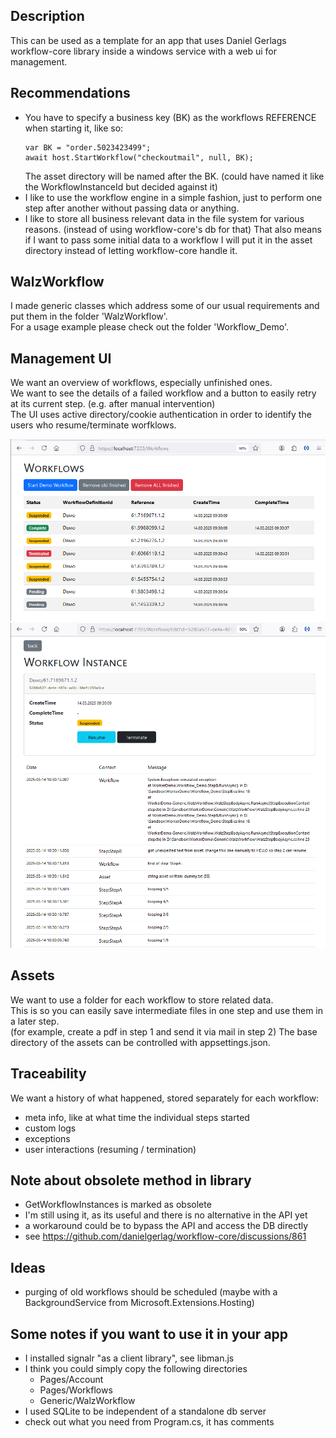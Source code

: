 ## Description
This can be used as a template for an app that uses
Daniel Gerlags workflow-core library
inside a windows service with a web ui for management.

## Recommendations
- You have to specify a business key (BK) as the workflows REFERENCE when
starting it, like so:
  ```
  var BK = "order.5023423499";
  await host.StartWorkflow("checkoutmail", null, BK);
  ```
  The asset directory will be named after the BK.
  (could have named it like the WorkflowInstanceId but decided against it)
- I like to use the workflow engine in a simple fashion, just
to perform one step after another without passing data or anything.
- I like to store all business relevant data in the file system
  for various reasons. (instead of using workflow-core's db for that)
  That also means if I want to pass some initial data to a workflow I
  will put it in the asset directory instead of letting workflow-core handle it.

## WalzWorkflow
I made generic classes which address some of our usual
requirements and put them in the folder 'WalzWorkflow'.\
For a usage example please check out the folder 'Workflow_Demo'.

## Management UI
We want an overview of workflows, especially unfinished ones.\
We want to see the details of a failed workflow and
a button to easily retry at its current step. (e.g. after manual intervention)\
The UI uses active directory/cookie authentication in order to
identify the users who resume/terminate worfklows.

![ui screenshot - overview of workflows](readme_assets/screen01-overview.png)
![ui screenshot - detail of a workflow](readme_assets/screen02-details.png)

## Assets
We want to use a folder for each workflow to store related data.\
This is so you can easily save intermediate files in one step
and use them in a later step.\
(for example, create a pdf in step 1 and send it via mail in step 2)
The base directory of the assets can be controlled with appsettings.json.

## Traceability
We want a history of what happened, stored separately for each workflow:
- meta info, like at what time the individual steps started
- custom logs
- exceptions
- user interactions (resuming / termination)

## Note about obsolete method in library
- GetWorkflowInstances is marked as obsolete
- I'm still using it, as its useful and there is no alternative in the API yet
- a workaround could be to bypass the API and access the DB directly
- see https://github.com/danielgerlag/workflow-core/discussions/861


## Ideas
- purging of old workflows should be scheduled
  (maybe with a BackgroundService from Microsoft.Extensions.Hosting)

## Some notes if you want to use it in your app
- I installed signalr "as a client library", see libman.js
- I think you could simply copy the following directories
  - Pages/Account 
  - Pages/Workflows
  - Generic/WalzWorkflow
- I used SQLite to be independent of a standalone db server
- check out what you need from Program.cs, it has comments


